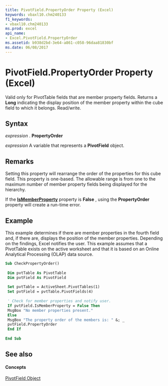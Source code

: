 ```yaml
---
title: PivotField.PropertyOrder Property (Excel)
keywords: vbaxl10.chm240133
f1_keywords:
- vbaxl10.chm240133
ms.prod: excel
api_name:
- Excel.PivotField.PropertyOrder
ms.assetid: b938d2bd-3e64-a861-c058-96daa81830bf
ms.date: 06/08/2017
---
```



# PivotField.PropertyOrder Property (Excel)

Valid only for PivotTable fields that are member property fields. Returns a **Long** indicating the display position of the member property within the cube field to which it belongs. Read/write.


## Syntax

 _expression_ . **PropertyOrder**

 _expression_ A variable that represents a **PivotField** object.


## Remarks

Setting this property will rearrange the order of the properties for this cube field. This property is one-based. The allowable range is from one to the maximum number of member property fields being displayed for the hierarchy. 

If the **[IsMemberProperty](pivotfield-ismemberproperty-property-excel.md)** property is **False** , using the **PropertyOrder** property will create a run-time error.


## Example

This example determines if there are member properties in the fourth field and, if there are, displays the position of the member properties. Depending on the findings, Excel notifies the user. This example assumes that a PivotTable exists on the active worksheet and that it is based on an Online Analytical Processing (OLAP) data source.


```vb
Sub CheckPropertyOrder() 
 
 Dim pvtTable As PivotTable 
 Dim pvtField As PivotField 
 
 Set pvtTable = ActiveSheet.PivotTables(1) 
 Set pvtField = pvtTable.PivotFields(4) 
 
 ' Check for member properties and notify user. 
 If pvtField.IsMemberProperty = False Then 
 MsgBox "No member properties present." 
 Else 
 MsgBox "The property order of the members is: " &; _ 
 pvtField.PropertyOrder 
 End If 
 
End Sub
```


## See also


#### Concepts


[PivotField Object](pivotfield-object-excel.md)

